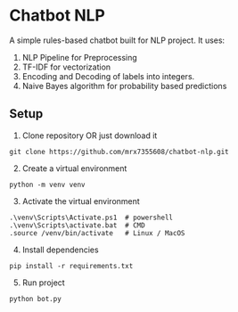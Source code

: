 # Chatbot NLP
A simple rules-based chatbot built for NLP project. It uses:
1. NLP Pipeline for Preprocessing
2. TF-IDF for vectorization
3. Encoding and Decoding of labels into integers.
4. Naive Bayes algorithm for probability based predictions

## Setup
1. Clone repository OR just download it

```
git clone https://github.com/mrx7355608/chatbot-nlp.git
```

2. Create a virtual environment

```
python -m venv venv
```

3. Activate the virtual environment
```
.\venv\Scripts\Activate.ps1  # powershell
.\venv\Scripts\activate.bat  # CMD
.source /venv/bin/activate   # Linux / MacOS
```

4. Install dependencies
```
pip install -r requirements.txt
```

5. Run project
```
python bot.py
```


